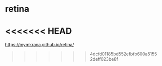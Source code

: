 # retina
<<<<<<< HEAD
=======
https://mymkrana.github.io/retina/
>>>>>>> 4dcfd01185bd552efbfb600a51552deff023be8f
